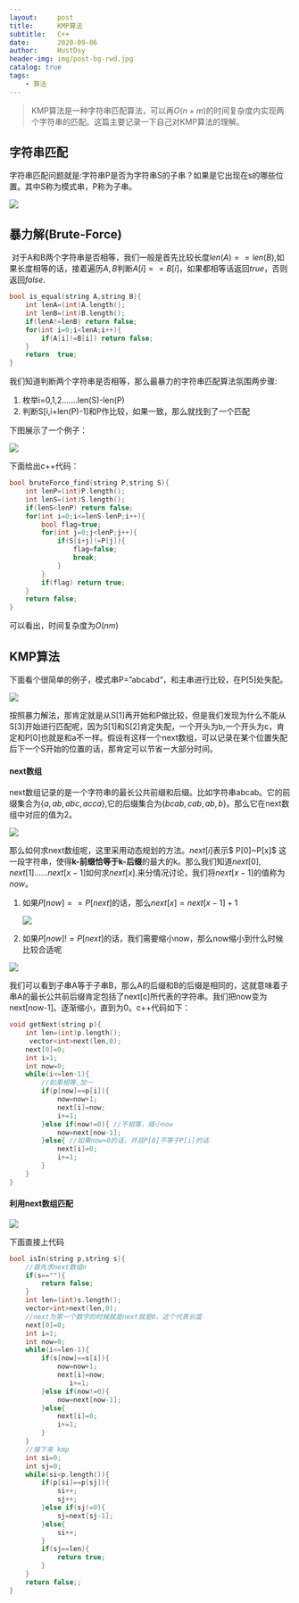 ```yaml
---
layout:     post
title:      KMP算法
subtitle:   C++
date:       2020-09-06
author:     HustDsy
header-img: img/post-bg-rwd.jpg
catalog: true
tags:
    - 算法
---
```


> KMP算法是一种字符串匹配算法，可以再$O(n+m)$的时间复杂度内实现两个字符串的匹配。这篇主要记录一下自己对KMP算法的理解。

## 字符串匹配

​		字符串匹配问题就是:字符串P是否为字符串S的子串？如果是它出现在s的哪些位置。其中S称为模式串，P称为子串。

![](https://gitee.com/hustdsy/blog-img/raw/master/img/20200912193755.png)

## 暴力解(Brute-Force)

​		对于A和B两个字符串是否相等，我们一般是首先比较长度$len(A)==len(B)$,如果长度相等的话，接着遍历$A,B$判断$A[i]==B[i]$，如果都相等话返回$true$，否则返回$false$.

```c++
bool is_equal(string A,string B){
    int lenA=(int)A.length();
    int lenB=(int)B.length();
    if(lenA!=lenB) return false;
    for(int i=0;i<lenA;i++){
        if(A[i]!=B[i]) return false;
    }
    return  true;
}
```

​		我们知道判断两个字符串是否相等，那么最暴力的字符串匹配算法氛围两步骤:

1. 枚举i=0,1,2.......len(S)-len(P)
2. 判断S[i,i+len(P)-1]和P作比较，如果一致，那么就找到了一个匹配

下图展示了一个例子：

![](https://gitee.com/hustdsy/blog-img/raw/master/img/20200912194927.png)

下面给出c++代码：

```c++
bool bruteForce_find(string P,string S){
    int lenP=(int)P.length();
    int lenS=(int)S.length();
    if(lenS<lenP) return false;
    for(int i=0;i<=lenS-lenP;i++){
        bool flag=true;
        for(int j=0;j<lenP;j++){
            if(S[i+j]!=P[j]){
                flag=false;
                break;
            }
        }
        if(flag) return true;
    }
    return false;
}
```

可以看出，时间复杂度为$O(nm)$

## KMP算法

​		下面看个很简单的例子，模式串P=”abcabd“，和主串进行比较，在P[5]处失配。

![](https://gitee.com/hustdsy/blog-img/raw/master/img/20200912200140.png)

​		按照暴力解法，那肯定就是从S[1]再开始和P做比较，但是我们发现为什么不能从S[3]开始进行匹配呢，因为S[1]和S[2]肯定失配，一个开头为b,一个开头为c，肯定和P[0]也就是和a不一样。假设有这样一个next数组，可以记录在某个位置失配后下一个S开始的位置的话，那肯定可以节省一大部分时间。

#### next数组

​		next数组记录的是一个字符串的最长公共前缀和后缀。比如字符串abcab。它的前缀集合为{$a,ab,abc,acca$},它的后缀集合为{$bcab,cab,ab,b$}。那么它在next数组中对应的值为2。

![](https://gitee.com/hustdsy/blog-img/raw/master/img/20200912201340.png)

那么如何求next数组呢，这里采用动态规划的方法。$next[i]$表示$ P[0]~P[x]$ 这一段字符串，使得<strong>k-前缀恰等于k-后缀</strong>的最大的k。那么我们知道$next[0],next[1]......next[x-1]$如何求$next[x]$.来分情况讨论，我们将$next[x-1]$的值称为$now$。

1. 如果$P[now]==P[next]$的话，那么$next[x]=next[x-1]+1$

   ![](https://gitee.com/hustdsy/blog-img/raw/master/img/20200912202820.png)

2. 如果$P[now]!=P[next]$的话，我们需要缩小now，那么now缩小到什么时候比较合适呢

![](https://gitee.com/hustdsy/blog-img/raw/master/img/20200912203107.png)

我们可以看到子串A等于子串B，那么A的后缀和B的后缀是相同的，这就意味着子串A的最长公共前后缀肯定包括了next[c]所代表的字符串。我们把now变为next[now-1]。逐渐缩小，直到为0。c++代码如下：

```c++
void getNext(string p){
    int len=(int)p.length();
     vector<int>next(len,0);
    next[0]=0;
    int i=1;
    int now=0;
    while(i<=len-1){
        //如果相等,加一
        if(p[now]==p[i]){
            now=now+1;
            next[i]=now;
            i+=1;
        }else if(now!=0){ //不相等，缩小now
            now=next[now-1];
        }else{ //如果now=0的话，并且P[0]不等于P[i]的话
            next[i]=0;
            i+=1;
        }
    }
}
```

#### 利用next数组匹配

![](https://gitee.com/hustdsy/blog-img/raw/master/img/20200912204411.png)

下面直接上代码

```c++
bool isIn(string p,string s){
    //首先求next数组n
    if(s==""){
        return false;
    }
    int len=(int)s.length();
    vector<int>next(len,0);
    //next为第一个数字的时候就是next就是0，这个代表长度
    next[0]=0;
    int i=1;
    int now=0;
    while(i<=len-1){
        if(s[now]==s[i]){
            now=now+1;
            next[i]=now;
               i+=1;
        }else if(now!=0){
            now=next[now-1];
        }else{
            next[i]=0;
            i+=1;
        }
    }
    //接下来 kmp
    int si=0;
    int sj=0;
    while(si<p.length()){
        if(p[si]==p[sj]){
            si++;
            sj++;
        }else if(sj!=0){
            sj=next[sj-1];
        }else{
            si++;
        }
        if(sj==len){
            return true;
        }
    }
    return false;;
}
```

